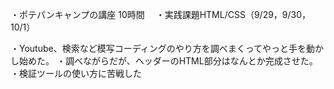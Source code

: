 ・ポテパンキャンプの講座 10時間
　・実践課題HTML/CSS（9/29，9/30，10/1）

・Youtube、検索など模写コーディングのやり方を調べまくってやっと手を動かし始めた。
・調べながらだが、ヘッダーのHTML部分はなんとか完成させた。
・検証ツールの使い方に苦戦した
